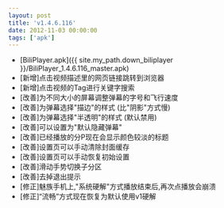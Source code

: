 ```yaml
---
layout: post
title: 'v1.4.6.116'
date: 2012-11-03 00:00:00
tags: ['apk']
---
```

- [BiliPlayer.apk]({{ site.my_path.down_biliplayer }}/BiliPlayer_1.4.6.116_master.apk)
- \[新增\]点击视频描述里的网页链接跳转到浏览器
- \[新增\]点击视频的Tag进行关键字搜索
- \[改善\]为不同大小的屏幕调整弹幕的字号和飞行速度
- \[改善\]为弹幕选择"描边"的样式 (比"阴影"方式慢)
- \[改善\]为弹幕选择"半透明"的样式 (默认禁用)
- \[改善\]可以设置为"默认隐藏弹幕"
- \[改善\]已经播放的分P现在会显示颜色较淡的标题
- \[改善\]设置页可以手动清除封面缓存
- \[改善\]设置页可以手动恢复初始设置
- \[改善\]滑动手势切换子分区
- \[改善\]去掉退出提示
- \[修正\]魅族手机上,"系统硬解"方式播放结束后,再次点播放会崩溃
- \[修正\]“流畅”方式现在恢复为默认使用v1硬解
